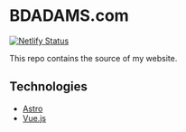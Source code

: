 # BDADAMS.com

[![Netlify Status](https://api.netlify.com/api/v1/badges/869a00a2-dc41-41c5-9589-d272519dd6aa/deploy-status)](https://app.netlify.com/sites/bdadamsdotcom/deploys)

This repo contains the source of my website.

## Technologies

* [Astro](https://astro.build)
* [Vue.js](https://vuejs.org/)
